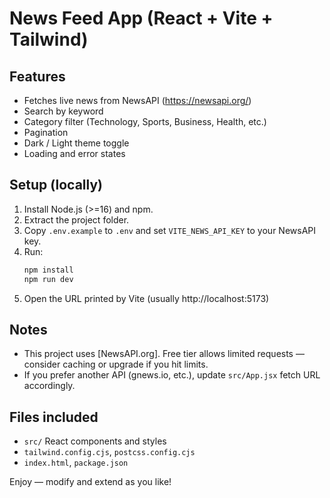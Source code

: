# News Feed App (React + Vite + Tailwind)

## Features
- Fetches live news from NewsAPI (https://newsapi.org/)
- Search by keyword
- Category filter (Technology, Sports, Business, Health, etc.)
- Pagination
- Dark / Light theme toggle
- Loading and error states

## Setup (locally)
1. Install Node.js (>=16) and npm.
2. Extract the project folder.
3. Copy `.env.example` to `.env` and set `VITE_NEWS_API_KEY` to your NewsAPI key.
4. Run:
   ```bash
   npm install
   npm run dev
   ```
5. Open the URL printed by Vite (usually http://localhost:5173)

## Notes
- This project uses [NewsAPI.org]. Free tier allows limited requests — consider caching or upgrade if you hit limits.
- If you prefer another API (gnews.io, etc.), update `src/App.jsx` fetch URL accordingly.

## Files included
- `src/` React components and styles
- `tailwind.config.cjs`, `postcss.config.cjs`
- `index.html`, `package.json`

Enjoy — modify and extend as you like!
